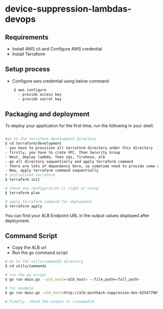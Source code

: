 # device-suppression-lambdas-devops


## Requirements

* Install AWS cli and Configure AWS credential
* Install Terraform


## Setup process

* Configure aws credential using below command
```bash
    $ aws configure
      - provide access key
      - provide secret key
```


## Packaging and deployment

To deploy your application for the first time, run the following in your shell:

```bash

#go to the terraform development directory
$ cd terraform/development
- you have to provision all terraform directory under this directory
- firstly, you have to crate VPC, then Security Group
- Next, deploy lambda, then sqs, firehose, alb
- go all directory sequentially and apply terraform command
- there are lots of dependency here, so sometime need to provide some created services arn to other serviced during deploy
- Now, apply terraform command sequentially
# initialized terraform
$ terraform init

# check any configuration is right or wrong
$ terraform plan

# apply terraform command for deployment
$ terraform apply
```

You can find your ALB Endpoint URL in the output values displayed after deployment.

## Command Script
* Copy the ALB url
* Run the go command script
```bash
# Go to the utils/commands directory
$ cd utils/commands

# run the go script
$ go run main.go --alb_host=<alb_host> --file_path=<full_path>

# for example
$ go run main.go -alb_host=http://alb-postback-suppresion-dev-625477907.us-east-1.elb.amazonaws.com --file-path=/home/jubel/Documents/files/im_engage_network_prtion_public_postbacks.xlsx

# Finally, check the output in cloudwatch


```

